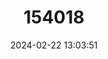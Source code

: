 ---
title: "154018"
category: "Orconectes margorectus"
draft: false
date: 2024-02-22 13:03:51
languages:
  English: ["Livingston Crayfish"]
---